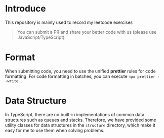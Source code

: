 # Introduce

This repository is mainly used to record my leetcode exercises

> You can submit a PR and share your better code with us (please use JavaScript/TypeScript)

# Format

When submitting code, you need to use the unified **prettier** rules for code formatting. For code formatting in batches, you can execute `npx prettier --write .`

# Data Structure

In TypeScript, there are no built-in implementations of common data structures such as queues and stacks. Therefore, we have provided some utility classes for data structures in the `structure` directory, which make it easy for me to use them when solving problems.
